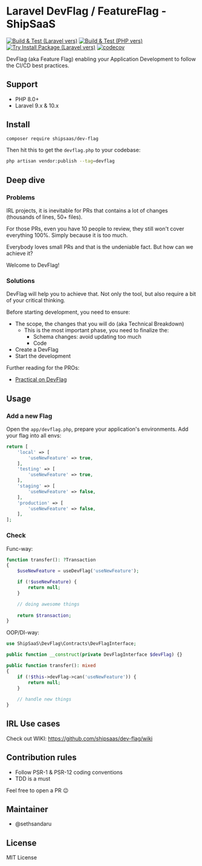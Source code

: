 # Laravel DevFlag / FeatureFlag - ShipSaaS

[![Build & Test (Laravel vers)](https://github.com/shipsaas/dev-flag/actions/workflows/build_laravel.yml/badge.svg)](https://github.com/shipsaas/dev-flag/actions/workflows/build_laravel.yml)
[![Build & Test (PHP vers)](https://github.com/shipsaas/dev-flag/actions/workflows/build_php.yml/badge.svg)](https://github.com/shipsaas/dev-flag/actions/workflows/build_php.yml)
[![Try Install Package (Laravel vers)](https://github.com/shipsaas/dev-flag/actions/workflows/try-installation.yml/badge.svg)](https://github.com/shipsaas/dev-flag/actions/workflows/try-installation.yml)
[![codecov](https://codecov.io/gh/shipsaas/dev-flag/branch/main/graph/badge.svg?token=4WAI95PDUT)](https://codecov.io/gh/shipsaas/dev-flag)

DevFlag (aka Feature Flag) enabling your Application Development to follow the CI/CD best practices.

## Support
- PHP 8.0+
- Laravel 9.x & 10.x

## Install

```bash
composer require shipsaas/dev-flag
```

Then hit this to get the `devflag.php` to your codebase:

```bash
php artisan vendor:publish --tag=devflag
```

## Deep dive

### Problems

IRL projects, it is inevitable for PRs that contains a lot of changes (thousands of lines, 50+ files). 

For those PRs, even you have 10 people to review, they still won't cover everything 100%. Simply because it is too much.

Everybody loves small PRs and that is the undeniable fact. But how can we achieve it?

Welcome to DevFlag!

### Solutions
DevFlag will help you to achieve that. Not only the tool, but also require a bit of your critical thinking.

Before starting development, you need to ensure:

- The scope, the changes that you will do (aka Technical Breakdown)
  - This is the most important phase, you need to finalize the:
    - Schema changes: avoid updating too much
    - Code
- Create a DevFlag
- Start the development

Further reading for the PROs:

- [Practical on DevFlag](https://antman-does-software.com/dev-flags-supercharge-your-continuous-deployment-by-dropping-database-feature-toggles)

## Usage

### Add a new Flag

Open the `app/devflag.php`, prepare your application's environments. Add your flag into all envs:

```php
return [
    'local' => [
        'useNewFeature' => true,
    ],
    'testing' => [
        'useNewFeature' => true,
    ],
    'staging' => [
        'useNewFeature' => false,
    ],
    'production' => [
        'useNewFeature' => false,
    ],
];
```

### Check

Func-way:

```php
function transfer(): ?Transaction
{
    $useNewFeature = useDevFlag('useNewFeature');

    if (!$useNewFeature) {
        return null;
    }

    // doing awesome things
    
    return $transaction;
}
```

OOP/DI-way:

```php
use ShipSaaS\DevFlag\Contracts\DevFlagInterface;

public function __construct(private DevFlagInterface $devFlag) {}

public function transfer(): mixed
{
    if (!$this->devFlag->can('useNewFeature')) {
        return null;
    }
    
    // handle new things
}
```

## IRL Use cases

Check out WIKI: https://github.com/shipsaas/dev-flag/wiki

## Contribution rules
- Follow PSR-1 & PSR-12 coding conventions
- TDD is a must

Feel free to open a PR 😉

## Maintainer
- @sethsandaru

## License

MIT License
